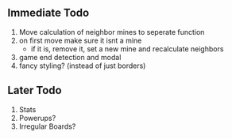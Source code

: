 ## Immediate Todo

1. Move calculation of neighbor mines to seperate function
2. on first move make sure it isnt a mine
    - if it is, remove it, set a new mine and recalculate neighbors
3. game end detection and modal
4. fancy styling? (instead of just borders)

## Later Todo

1. Stats
2. Powerups?
3. Irregular Boards?

